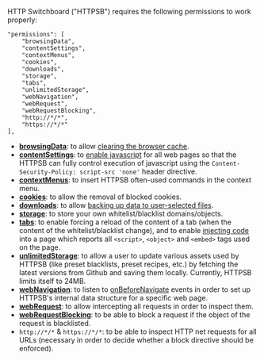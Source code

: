 HTTP Switchboard ("HTTPSB") requires the following permissions to work properly:

    "permissions": [
        "browsingData",
        "contentSettings",
        "contextMenus",
        "cookies",
        "downloads",
        "storage",
        "tabs",
        "unlimitedStorage",
        "webNavigation",
        "webRequest",
        "webRequestBlocking",
        "http://*/*",
        "https://*/*"
    ],

* [**browsingData**](http://developer.chrome.com/extensions/browsingData.html): to allow [clearing the browser cache](http://developer.chrome.com/extensions/browsingData.html#method-removeCache).
* [**contentSettings**](http://developer.chrome.com/extensions/contentSettings.html): to [enable javascript](http://developer.chrome.com/extensions/contentSettings.html#property-javascript) for all web pages so that the HTTPSB can fully control execution of javascript using the `Content-Security-Policy: script-src 'none'` header directive.
* [**contextMenus**](http://developer.chrome.com/extensions/contextMenus.html): to insert HTTPSB often-used commands in the context menu.
* [**cookies**](http://developer.chrome.com/extensions/cookies.html): to allow the removal of blocked cookies.
* [**downloads**](http://developer.chrome.com/extensions/downloads.html): to allow [backing up data to user-selected files](/gorhill/httpswitchboard/wiki/Change-log#wiki-0800).
* [**storage**](http://developer.chrome.com/extensions/storage.html): to store your own whitelist/blacklist domains/objects.
* [**tabs**](http://developer.chrome.com/extensions/tabs.html): to enable forcing a reload of the content of a tab (when the content of the whitelist/blacklist change), and to enable [injecting code](https://github.com/gorhill/httpswitchboard/blob/master/js/inject.js) into a page which reports all `<script>`, `<object>` and `<embed>` tags used on the page.
* [**unlimitedStorage**](https://developers.google.com/chrome/whitepapers/storage#unlimited): to allow a user to update various assets used by HTTPSB (like preset blacklists, preset recipes, etc.) by fetching the latest versions from Github and saving them locally. Currently, HTTPSB limits itself to 24MB.
* [**webNavigation**](http://developer.chrome.com/extensions/webNavigation.html): to listen to [onBeforeNavigate](http://developer.chrome.com/extensions/webNavigation.html#event-onBeforeNavigate) events in order to set up HTTPSB's internal data structure for a specific web page.
* [**webRequest**](http://developer.chrome.com/extensions/webRequest.html): to allow intercepting all requests in order to inspect them.
* [**webRequestBlocking**](http://developer.chrome.com/extensions/webRequest.html#manifest): to be able to block a request if the object of the request is blacklisted.
* `http://*/*` & `https://*/*`: to be able to inspect HTTP net requests for all URLs (necessary in order to decide whether a block directive should be enforced).